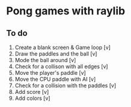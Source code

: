 # Pong games with raylib

## To do

1. Create a blank screen & Game loop [v]
2. Draw the paddles and the ball [v]
3. Mode the ball around [v]
4. Check for a collison with all edges [v]
5. Move the player's paddle [v]
6. Move the CPU paddle with AI [v]
7. Check for a collision with the paddles [v]
8. Add score [v]
9. Add colors [v]